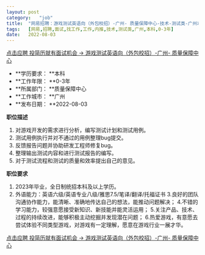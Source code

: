 ```yaml
---
layout:	post
category:	"job"
title:	"网易招聘：游戏测试英语向（外包校招）-广州- 质量保障中心-技术-测试类-广州本科0-3年"
tags:	[网易,招聘,面试,找工作,工作,内推,技术,测试类,广州,本科,0-3年]
date:	2022-08-03
---
```


[点击应聘 投简历就有面试机会 -> 游戏测试英语向（外包校招）-广州- 质量保障中心](http://mobile.bole.netease.com/bole/boleDetail?id=42065&employeeId=346f03c3cda5f04c&key=all)



- **学历要求： **本科
- **工作年限： **0-3年
- **所属部门： **质量保障中心
- **工作城市： **广州
- **发布日期： **2022-08-03



**职位描述**
1. 对游戏开发的需求进行分析，编写测试计划和测试用例。
2. 测试用例执行并对不通过的用例整理bug提交。
3. 反馈报告问题并协助研发工程师修复bug。
4. 整理输出测试内容和进行测试报告的编写。
5. 对于测试流程和测试的质量和效率提出自己的意见。



**职位要求**
1. 2023年毕业，全日制统招本科及以上学历。
2. 外语能力：英语六级/英语专业八级/雅思7.5/笔译/翻译/托福证书
3.良好的团队沟通协作能力，能清晰、准确地传达自己的想法，能推动问题解决；
4.不错的学习能力，较强意愿接受新知识、新技能并能灵活运用；
5.关注产品、技术、过程的持续改进，能够积极主动挖掘并发现潜在问题；
6.热爱游戏，有意愿去尝试体验不同类型游戏，对游戏有一定理解，愿意在游戏行业一展才华。



[点击应聘 投简历就有面试机会 -> 游戏测试英语向（外包校招）-广州- 质量保障中心](http://mobile.bole.netease.com/bole/boleDetail?id=42065&employeeId=346f03c3cda5f04c&key=all)